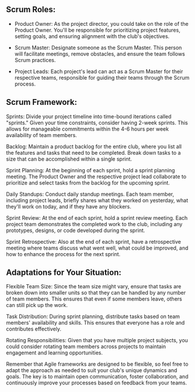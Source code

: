 ## Scrum Roles:

- Product Owner: As the project director, you could take on the role of the Product Owner. You'll be responsible for prioritizing project features, setting goals, and ensuring alignment with the club's objectives.

- Scrum Master: Designate someone as the Scrum Master. This person will facilitate meetings, remove obstacles, and ensure the team follows Scrum practices.

- Project Leads: Each project's lead can act as a Scrum Master for their respective teams, responsible for guiding their teams through the Scrum process.

## Scrum Framework:

Sprints: Divide your project timeline into time-bound iterations called "sprints." Given your time constraints, consider having 2-week sprints. This allows for manageable commitments within the 4-6 hours per week availability of team members.

Backlog: Maintain a product backlog for the entire club, where you list all the features and tasks that need to be completed. Break down tasks to a size that can be accomplished within a single sprint.

Sprint Planning: At the beginning of each sprint, hold a sprint planning meeting. The Product Owner and the respective project lead collaborate to prioritize and select tasks from the backlog for the upcoming sprint.

Daily Standups: Conduct daily standup meetings. Each team member, including project leads, briefly shares what they worked on yesterday, what they'll work on today, and if they have any blockers.

Sprint Review: At the end of each sprint, hold a sprint review meeting. Each project team demonstrates the completed work to the club, including any prototypes, designs, or code developed during the sprint.

Sprint Retrospective: Also at the end of each sprint, have a retrospective meeting where teams discuss what went well, what could be improved, and how to enhance the process for the next sprint.

## Adaptations for Your Situation:

Flexible Team Size: Since the team size might vary, ensure that tasks are broken down into smaller units so that they can be handled by any number of team members. This ensures that even if some members leave, others can still pick up the work.

Task Distribution: During sprint planning, distribute tasks based on team members' availability and skills. This ensures that everyone has a role and contributes effectively.

Rotating Responsibilities: Given that you have multiple project subjects, you could consider rotating team members across projects to maintain engagement and learning opportunities.

Remember that Agile frameworks are designed to be flexible, so feel free to adapt the approach as needed to suit your club's unique dynamics and goals. The key is to maintain open communication, foster collaboration, and continuously improve your processes based on feedback from your teams.
